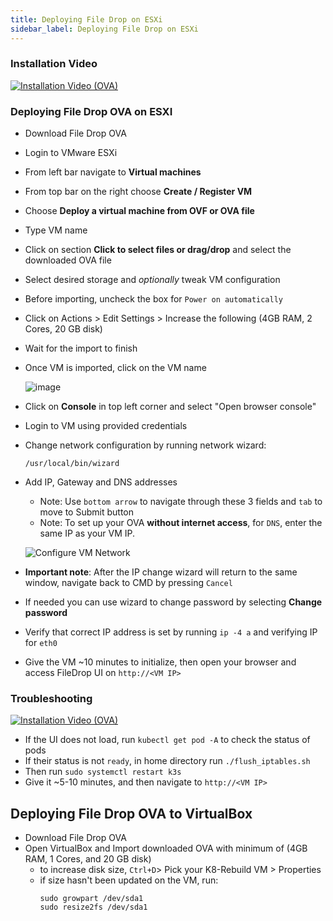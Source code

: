 ```yaml
---
title: Deploying File Drop on ESXi
sidebar_label: Deploying File Drop on ESXi
---
```


### Installation Video
[![Installation Video (OVA)](https://img.youtube.com/vi/C3pA3402LIg/hqdefault.jpg)](https://www.youtube.com/watch?v=C3pA3402LIg&feature=youtu.be)

### Deploying File Drop OVA on ESXI

- Download File Drop OVA
- Login to VMware ESXi
- From left bar navigate to **Virtual machines**
- From top bar on the right choose **Create / Register VM**
- Choose **Deploy a virtual machine from OVF or OVA file**
- Type VM name
- Click on section **Click to select files or drag/drop** and select the downloaded OVA file
- Select desired storage and *optionally* tweak VM configuration
- Before importing, uncheck the box for `Power on automatically`
- Click on Actions > Edit Settings > Increase the following (4GB RAM, 2 Cores, 20 GB disk)
- Wait for the import to finish
- Once VM is imported, click on the VM name

  ![image](https://user-images.githubusercontent.com/70108899/107787725-c632e400-6d4f-11eb-9391-70a7a99e2135.png)

- Click on **Console** in top left corner and select "Open browser console"
- Login to VM using provided credentials
- Change network configuration by running network wizard:

  ```
  /usr/local/bin/wizard
  ```

- Add IP, Gateway and DNS addresses
   - Note: Use `bottom arrow` to navigate through these 3 fields and `tab` to move to Submit button
   - Note: To set up your OVA **without internet access**, for `DNS`, enter the same IP as your VM IP. 

  ![Configure VM Network](https://user-images.githubusercontent.com/70108899/106206708-d29c3600-61c0-11eb-8887-39718e446e7b.png) 

- **Important note**: After the IP change wizard will return to the same window, navigate back to CMD by pressing `Cancel` 
- If needed you can use wizard to change password by selecting **Change password**
- Verify that correct IP address is set by running `ip -4 a` and verifying IP for `eth0`

- Give the VM ~10 minutes to initialize, then open your browser and access FileDrop UI on `http://<VM IP>`

### Troubleshooting
[![Installation Video (OVA)](https://img.youtube.com/vi/fcIQHcWQEWE/hqdefault.jpg)](https://www.youtube.com/watch?v=fcIQHcWQEWE&feature=youtu.be)
- If the UI does not load, run `kubectl get pod -A` to check the status of pods
- If their status is not `ready`, in home directory run `./flush_iptables.sh`
- Then run `sudo systemctl restart k3s`
- Give it ~5-10 minutes, and then navigate to `http://<VM IP>`

## Deploying File Drop OVA to VirtualBox
- Download File Drop OVA
- Open VirtualBox and Import downloaded OVA with minimum of (4GB RAM, 1 Cores, and 20 GB disk)
  - to increase disk size, `Ctrl+D`> Pick your K8-Rebuild VM > Properties
  - if size hasn't been updated on the VM, run:
     ```
     sudo growpart /dev/sda1
     sudo resize2fs /dev/sda1
     ```
